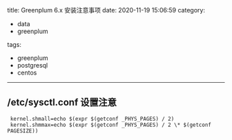 title: Greenplum 6.x 安装注意事项
date: 2020-11-19 15:06:59
category:

- data
- greenplum

tags:

- greenplum
- postgresql
- centos

---

## /etc/sysctl.conf 设置注意

```shell
 kernel.shmall=echo $(expr $(getconf _PHYS_PAGES) / 2)
 kernel.shmmax=echo $(expr $(getconf _PHYS_PAGES) / 2 \* $(getconf PAGESIZE))
```
